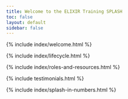 ```yaml
---
title: Welcome to the ELIXIR Training SPLASH
toc: false
layout: default
sidebar: false
---
```


{% include index/welcome.html %}

{% include index/lifecycle.html %}

{% include index/roles-and-resources.html %}

<div class="row mb-5">
    <div class="col">
        {% include testimonials.html %}
    </div>
</div>

{% include index/splash-in-numbers.html %}
